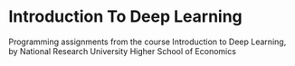 # Introduction To Deep Learning
Programming assignments from the course Introduction to Deep Learning, by National Research University Higher School of Economics 
